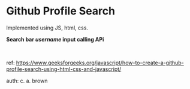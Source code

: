 # Github Profile Search

Implemented using JS, html, css.   


**Search bar _username_ input calling  APi**  

<br>

ref: https://www.geeksforgeeks.org/javascript/how-to-create-a-github-profile-search-using-html-css-and-javascript/

auth: c. a. brown   


